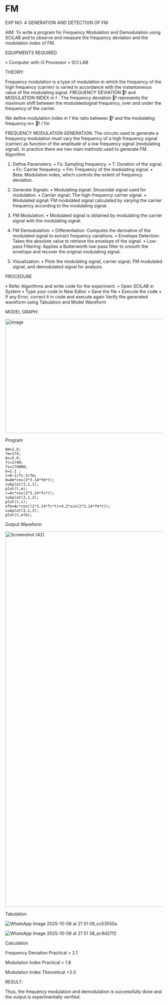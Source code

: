 # FM

EXP NO: 4	GENERATION AND DETECTION OF FM


AIM:
To write a program for Frequency Modulation and Demodulation using SCILAB and to observe and measure the frequency deviation and the modulation index of FM.


EQUIPMENTS REQUIRED

•	Computer with i3 Processor
•	SCI LAB

THEORY:

Frequency modulation is a type of modulation in which the frequency of the high frequency (carrier) is varied in accordance with the instantaneous value of the modulating signal.
FREQUENCY DEVIATION f and MODULATION INDEX m f :
The frequency deviation f represents the maximum shift between the  modulatedsignal
frequency, over and under the frequency of the carrier.

We define modulation index m f the ratio between f and the modulating frequency
m= f / fm


FREQUENCY MODULATION GENERATION:
The circuits used to generate a frequency modulation must vary the frequency of a high frequency signal (carrier) as function of the amplitude of a low frequency signal (modulating signal). In practice there are two main methods used to generate FM.
Algorithm
1.	Define Parameters:
•	Fs: Sampling frequency.
•	T: Duration of the signal.
•	Fc: Carrier frequency.
•	Fm: Frequency of the modulating signal.
•	Beta: Modulation index, which controls the extent of frequency deviation.
2.	Generate Signals:
•	Modulating signal: Sinusoidal signal used for modulation.
•	Carrier signal: The high-frequency carrier signal.
•	Modulated signal: FM modulated signal calculated by varying the carrier frequency according to the modulating signal.
3.	FM Modulation:
•	Modulated signal is obtained by modulating the carrier signal with the modulating signal.
 
4.	FM Demodulation:
•	Differentiation: Computes the derivative of the modulated signal to extract frequency variations.
•	Envelope Detection: Takes the absolute value to retrieve the envelope of the signal.
•	Low-pass Filtering: Applies a Butterworth low-pass filter to smooth the envelope and recover the original modulating signal.
5.	Visualization:
•	Plots the modulating signal, carrier signal, FM modulated signal, and demodulated signal for analysis.



PROCEDURE


•	Refer Algorithms and write code for the experiment.
•	Open SCILAB in System
•	Type your code in New Editor
•	Save the file
•	Execute the code
•	If any Error, correct it in code and execute again
Verify the generated waveform using Tabulation and Model Waveform

MODEL GRAPH:

<img width="512" height="365" alt="image" src="https://github.com/user-attachments/assets/acd787bd-5281-4f1b-802f-1aa39fac9189" />


Program
``````
Am=2.8;
fm=174;
Ac=5.6;
fc=1740;
fs=174000;
b=2.1 ;
t=0:1/fs:3/fm;
m=Am*cos(2*3.14*fm*t);
subplot(3,1,1);
plot(t,m);
c=Ac*cos(2*3.14*fc*t);
subplot(3,1,2);
plot(t,c);
efm=Ac*cos((2*3.14*fc*t)+4.2*sin(2*3.14*fm*t));
subplot(3,1,3);
plot(t,efm);
```````
Output Waveform

<img width="1920" height="1200" alt="Screenshot (42)" src="https://github.com/user-attachments/assets/e82474f3-4cdd-4513-bb01-72eb43bb8939" />


Tabulation

![WhatsApp Image 2025-10-08 at 21 51 09_cc53555a](https://github.com/user-attachments/assets/c7f7104b-8329-4306-bd38-3137cc1ca668)

![WhatsApp Image 2025-10-08 at 21 51 38_ec9d27f2](https://github.com/user-attachments/assets/da6beb15-32f4-4f6f-a478-fa03bfd8684f)

Calculation



Frequency Deviation Practical = 2.1

Modulation Index Practical	= 1.8

Modulation Index Theoretical	=2.0



RESULT:

Thus, the frequency modulation and demodulation is successfully done and the output is experimentally verified.


